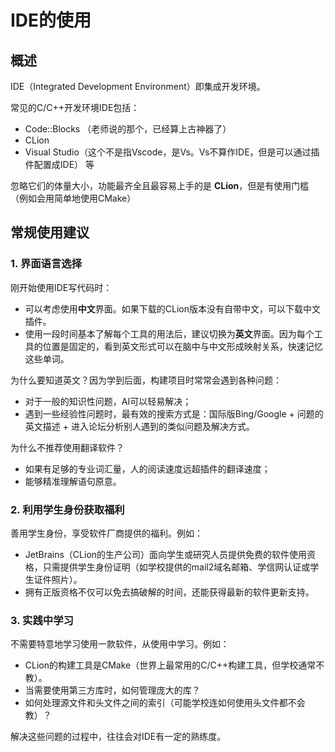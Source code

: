 # IDE的使用

## 概述

IDE（Integrated Development Environment）即集成开发环境。

常见的C/C++开发环境IDE包括：
- Code::Blocks （老师说的那个，已经算上古神器了）
- CLion
- Visual Studio（这个不是指Vscode，是Vs。Vs不算作IDE，但是可以通过插件配置成IDE） 等

忽略它们的体量大小，功能最齐全且最容易上手的是 **CLion**，但是有使用门槛（例如会用简单地使用CMake）

## 常规使用建议

### 1. 界面语言选择

刚开始使用IDE写代码时：
- 可以考虑使用**中文**界面。如果下载的CLion版本没有自带中文，可以下载中文插件。
- 使用一段时间基本了解每个工具的用法后，建议切换为**英文**界面。因为每个工具的位置是固定的，看到英文形式可以在脑中与中文形成映射关系，快速记忆这些单词。
  

为什么要知道英文？因为学到后面，构建项目时常常会遇到各种问题：
- 对于一般的知识性问题，AI可以轻易解决；
- 遇到一些经验性问题时，最有效的搜索方式是：国际版Bing/Google + 问题的英文描述 + 进入论坛分析别人遇到的类似问题及解决方式。

为什么不推荐使用翻译软件？
- 如果有足够的专业词汇量，人的阅读速度远超插件的翻译速度；
- 能够精准理解语句原意。

### 2. 利用学生身份获取福利

善用学生身份，享受软件厂商提供的福利。例如：
- JetBrains（CLion的生产公司）面向学生或研究人员提供免费的软件使用资格，只需提供学生身份证明（如学校提供的mail2域名邮箱、学信网认证或学生证件照片）。
- 拥有正版资格不仅可以免去搞破解的时间，还能获得最新的软件更新支持。

### 3. 实践中学习

不需要特意地学习使用一款软件，从使用中学习。例如：
- CLion的构建工具是CMake（世界上最常用的C/C++构建工具，但学校通常不教）。
- 当需要使用第三方库时，如何管理庞大的库？
- 如何处理源文件和头文件之间的索引（可能学校连如何使用头文件都不会教）？

解决这些问题的过程中，往往会对IDE有一定的熟练度。